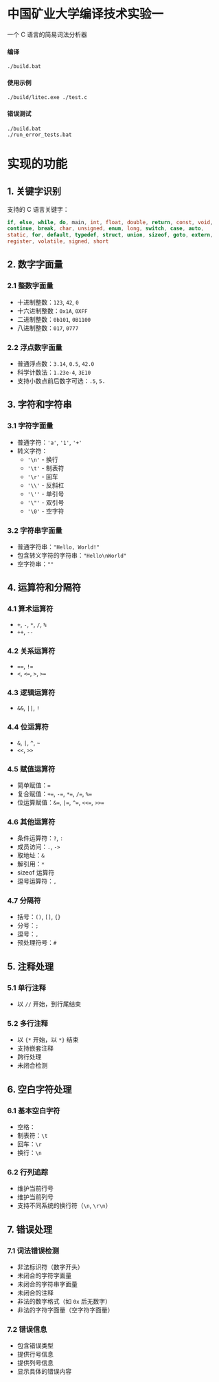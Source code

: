 # 中国矿业大学编译技术实验一

一个 C 语言的简易词法分析器

#### 编译

```
./build.bat
```

#### 使用示例

```
./build/litec.exe ./test.c
```

#### 错误测试

```
./build.bat
./run_error_tests.bat
```

# 实现的功能

## 1. 关键字识别

支持的 C 语言关键字：

```c
if, else, while, do, main, int, float, double, return, const, void,
continue, break, char, unsigned, enum, long, switch, case, auto,
static, for, default, typedef, struct, union, sizeof, goto, extern,
register, volatile, signed, short
```

## 2. 数字字面量

### 2.1 整数字面量

- 十进制整数：`123`, `42`, `0`
- 十六进制整数：`0x1A`, `0XFF`
- 二进制整数：`0b101`, `0B1100`
- 八进制整数：`017`, `0777`

### 2.2 浮点数字面量

- 普通浮点数：`3.14`, `0.5`, `42.0`
- 科学计数法：`1.23e-4`, `3E10`
- 支持小数点前后数字可选：`.5`, `5.`

## 3. 字符和字符串

### 3.1 字符字面量

- 普通字符：`'a'`, `'1'`, `'+'`
- 转义字符：
  - `'\n'` - 换行
  - `'\t'` - 制表符
  - `'\r'` - 回车
  - `'\\'` - 反斜杠
  - `'\''` - 单引号
  - `'\"'` - 双引号
  - `'\0'` - 空字符

### 3.2 字符串字面量

- 普通字符串：`"Hello, World!"`
- 包含转义字符的字符串：`"Hello\nWorld"`
- 空字符串：`""`

## 4. 运算符和分隔符

### 4.1 算术运算符

- `+`, `-`, `*`, `/`, `%`
- `++`, `--`

### 4.2 关系运算符

- `==`, `!=`
- `<`, `<=`, `>`, `>=`

### 4.3 逻辑运算符

- `&&`, `||`, `!`

### 4.4 位运算符

- `&`, `|`, `^`, `~`
- `<<`, `>>`

### 4.5 赋值运算符

- 简单赋值：`=`
- 复合赋值：`+=`, `-=`, `*=`, `/=`, `%=`
- 位运算赋值：`&=`, `|=`, `^=`, `<<=`, `>>=`

### 4.6 其他运算符

- 条件运算符：`?`, `:`
- 成员访问：`.`, `->`
- 取地址：`&`
- 解引用：`*`
- sizeof 运算符
- 逗号运算符：`,`

### 4.7 分隔符

- 括号：`()`, `[]`, `{}`
- 分号：`;`
- 逗号：`,`
- 预处理符号：`#`

## 5. 注释处理

### 5.1 单行注释

- 以 `//` 开始，到行尾结束

### 5.2 多行注释

- 以 `{*` 开始，以 `*}` 结束
- 支持嵌套注释
- 跨行处理
- 未闭合检测

## 6. 空白字符处理

### 6.1 基本空白字符

- 空格：` `
- 制表符：`\t`
- 回车：`\r`
- 换行：`\n`

### 6.2 行列追踪

- 维护当前行号
- 维护当前列号
- 支持不同系统的换行符（`\n`, `\r\n`）

## 7. 错误处理

### 7.1 词法错误检测

- 非法标识符（数字开头）
- 未闭合的字符字面量
- 未闭合的字符串字面量
- 未闭合的注释
- 非法的数字格式（如 `0x` 后无数字）
- 非法的字符字面量（空字符字面量）

### 7.2 错误信息

- 包含错误类型
- 提供行号信息
- 提供列号信息
- 显示具体的错误内容
